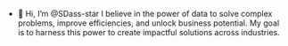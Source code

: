 - 👋 Hi, I’m @SDass-star
I believe in the power of data to solve complex problems, improve efficiencies, and unlock business potential. My goal is to harness this power to create impactful solutions across industries.

<!---
SDass-star/SDass-star is a ✨ special ✨ repository because its `README.md` (this file) appears on your GitHub profile.
You can click the Preview link to take a look at your changes.
--->
